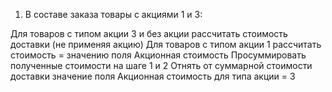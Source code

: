 1. В составе заказа товары с акциями 1 и 3:

Для товаров с типом акции 3 и без акции рассчитать стоимость доставки (не применяя акцию)
Для товаров с типом акции 1 рассчитать стоимость = значению поля Акционная стоимость
Просуммировать полученные стоимости на шаге 1 и 2
Отнять от суммарной стоимости доставки значение поля Акционная стоимость для типа акции = 3
